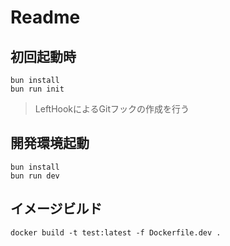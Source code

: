 # Readme

## 初回起動時

`bun install`  
`bun run init`
> LeftHookによるGitフックの作成を行う

## 開発環境起動

`bun install`  
`bun run dev`

## イメージビルド
`docker build -t test:latest -f Dockerfile.dev .`
